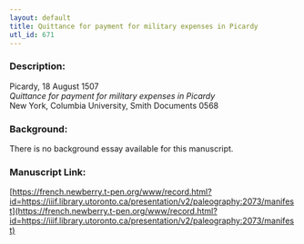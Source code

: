 ```yaml
---
layout: default
title: Quittance for payment for military expenses in Picardy
utl_id: 671
---
```


### Description:

Picardy, 18 August 1507<br>
_Quittance for payment for military expenses in Picardy_<br>
New York, Columbia University, Smith Documents 0568

### Background:

There is no background essay available for this manuscript.

### Manuscript Link:

[https://french.newberry.t-pen.org/www/record.html?id=https://iiif.library.utoronto.ca/presentation/v2/paleography:2073/manifest](https://french.newberry.t-pen.org/www/record.html?id=https://iiif.library.utoronto.ca/presentation/v2/paleography:2073/manifest)
